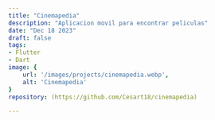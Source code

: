 ```yaml
---
title: "Cinemapedia"
description: "Aplicacion movil para encontrar peliculas"
date: "Dec 18 2023"
draft: false
tags:
- Flutter
- Dart
image: {
    url: '/images/projects/cinemapedia.webp',
    alt: 'Cinemapedia'
}
repository: (https://github.com/Cesart18/cinemapedia)

---
```



